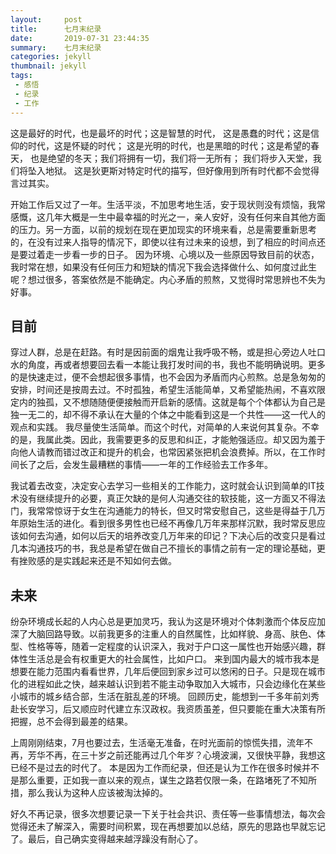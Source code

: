 ```yaml
---
layout:     post
title:      七月末纪录
date:       2019-07-31 23:44:35
summary:    七月末纪录
categories: jekyll
thumbnail: jekyll
tags:
 - 感悟
 - 纪录
 - 工作
---
```



这是最好的时代，也是最坏的时代；这是智慧的时代，
这是愚蠢的时代；这是信仰的时代，这是怀疑的时代；
这是光明的时代，也是黑暗的时代；这是希望的春天，
也是绝望的冬天；我们将拥有一切，我们将一无所有；
我们将步入天堂，我们将坠入地狱。
这是狄更斯对特定时代的描写，但好像用到所有时代都不会觉得言过其实。


开始工作后又过了一年。生活平淡，不加思考地生活，安于现状则没有烦恼，我常感慨，这几年大概是一生中最幸福的时光之一，亲人安好，没有任何来自其他方面的压力。另一方面，以前的规划在现在更加现实的环境来看，总是需要重新思考的，在没有过来人指导的情况下，即使以往有过未来的设想，到了相应的时间点还是要过着走一步看一步的日子。
因为环境、心境以及一些原因导致目前的状态，我时常在想，如果没有任何压力和短缺的情况下我会选择做什么、如何度过此生呢？想过很多，答案依然是不能确定。内心矛盾的煎熬，又觉得时常思辨也不失为好事。

## 目前

穿过人群，总是在赶路。有时是因前面的烟鬼让我呼吸不畅，或是担心旁边人吐口水的角度，再或者想要回去看一本能让我打发时间的书，我也不能明确说明。更多的是快速走过，便不会想起很多事情，也不会因为矛盾而内心煎熬。总是急匆匆的安排，时间还是按周去过。不时孤独，希望生活能简单，又希望能热闹，不喜欢限定内的独孤，又不想随随便便接触而开启新的感情。这就是每个个体都认为自己是独一无二的，却不得不承认在大量的个体之中能看到这是一个共性——这一代人的观点和实践。
我尽量使生活简单。而这个时代，对简单的人来说何其复杂。不幸的是，我属此类。因此，我需要更多的反思和纠正，才能勉强适应。却又因为羞于向他人请教而错过改正和提升的机会，也常因紧张把机会浪费掉。所以，在工作时间长了之后，会发生最糟糕的事情——一年的工作经验去工作多年。

我试着去改变，决定安心去学习一些相关的工作能力，这时就会认识到简单的IT技术没有继续提升的必要，真正欠缺的是何人沟通交往的软技能，这一方面又不得法门，我常常惊讶于女生在沟通能力的特长，但又时常安慰自己，这些是得益于几万年原始生活的进化。看到很多男性也已经不再像几万年来那样沉默，我时常反思应该如何去沟通，如何以后天的培养改变几万年来的印记？下决心后的改变只是看过几本沟通技巧的书，我总是希望在做自己不擅长的事情之前有一定的理论基础，更有挫败感的是实践起来还是不知如何去做。

## 未来

纷杂环境成长起的人内心总是更加灵巧，我认为这是环境对个体刺激而个体反应加深了大脑回路导致。以前我更多的注重人的自然属性，比如样貌、身高、肤色、体型、性格等等，随着一定程度的认识深入，我对于户口这一属性也开始感兴趣，群体性生活总是会有权重更大的社会属性，比如户口。
来到国内最大的城市我本是想要在能力范围内看看世界，几年后便回到家乡过可以悠闲的日子。只是现在城市化的进程如此之快，越来越认识到若不能主动争取加入大城市，只会边缘化在某些小城市的城乡结合部，生活在脏乱差的环境。
回顾历史，能想到一千多年前刘秀赴长安学习，后又顺应时代建立东汉政权。我资质虽差，但只要能在重大决策有所把握，总不会得到最差的结果。

上周刚刚结束，7月也要过去，生活毫无准备，在时光面前的惊慌失措，流年不再，芳华不再，在三十岁之前还能再过几个年岁？心境波澜，又很快平静，我想这已经不是过去的时代了。
本是因为工作而纪录，但还是认为工作在很多时候并不是那么重要，正如我一直以来的观点，谋生之路若仅限一条，在路堵死了不知所措，那么我认为这种人应该被淘汰掉的。

好久不再记录，很多次想要记录一下关于社会共识、责任等一些事情想法，每次会觉得还未了解深入，需要时间积累，现在再想要加以总结，原先的思路也早就忘记了。最后，自己确实变得越来越浮躁没有耐心了。





　　



